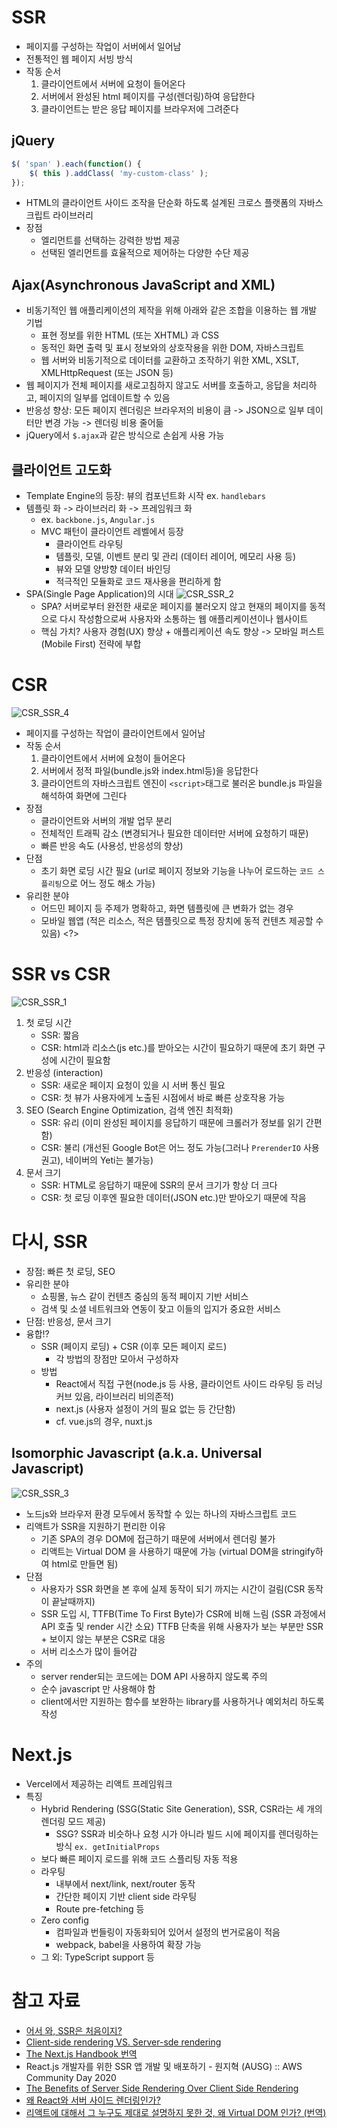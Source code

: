 # SSR
- 페이지를 구성하는 작업이 서버에서 일어남
- 전통적인 웹 페이지 서빙 방식
- 작동 순서
    1. 클라이언트에서 서버에 요청이 들어온다
    2. 서버에서 완성된 html 페이지를 구성(렌더링)하여 응답한다
    3. 클라이언트는 받은 응답 페이지를 브라우저에 그려준다


## jQuery
```javascript
$( 'span' ).each(function() {
    $( this ).addClass( 'my-custom-class' );
});
```
- HTML의 클라이언트 사이드 조작을 단순화 하도록 설계된 크로스 플랫폼의 자바스크립트 라이브러리
- 장점
    * 엘리먼트를 선택하는 강력한 방법 제공
    * 선택된 엘리먼트를 효율적으로 제어하는 다양한 수단 제공


## Ajax(Asynchronous JavaScript and XML)
- 비동기적인 웹 애플리케이션의 제작을 위해 아래와 같은 조합을 이용하는 웹 개발 기법
    * 표현 정보를 위한 HTML (또는 XHTML) 과 CSS
    * 동적인 화면 출력 및 표시 정보와의 상호작용을 위한 DOM, 자바스크립트
    * 웹 서버와 비동기적으로 데이터를 교환하고 조작하기 위한 XML, XSLT, XMLHttpRequest (또는 JSON 등)
- 웹 페이지가 전체 페이지를 새로고침하지 않고도 서버를 호출하고, 응답을 처리하고, 페이지의 일부를 업데이트할 수 있음
- 반응성 향상: 모든 페이지 렌더링은 브라우저의 비용이 큼 -> JSON으로 일부 데이터만 변경 가능 -> 렌더링 비용 줄어듦
- jQuery에서 `$.ajax`과 같은 방식으로 손쉽게 사용 가능


## 클라이언트 고도화
- Template Engine의 등장: 뷰의 컴포넌트화 시작 ex. `handlebars`
- 템플릿 화 -> 라이브러리 화 -> 프레임워크 화
    * ex. `backbone.js`, `Angular.js`
    * MVC 패턴이 클라이언트 레벨에서 등장 
        + 클라이언트 라우팅
        + 템플릿, 모델, 이벤트 분리 및 관리 (데이터 레이어, 메모리 사용 등)
        + 뷰와 모델 양방향 데이터 바인딩 
        + 적극적인 모듈화로 코드 재사용을 편리하게 함
- SPA(Single Page Application)의 시대
    ![CSR_SSR_2](./images/CSR_SSR_2.png)
    * SPA? 서버로부터 완전한 새로운 페이지를 불러오지 않고 현재의 페이지를 동적으로 다시 작성함으로써 사용자와 소통하는 웹 애플리케이션이나 웹사이트
    * 핵심 가치? 사용자 경험(UX) 향상 + 애플리케이션 속도 향상 -> 모바일 퍼스트(Mobile First) 전략에 부합


# CSR
![CSR_SSR_4](./images/CSR_SSR_4.png)
- 페이지를 구성하는 작업이 클라이언트에서 일어남
- 작동 순서
    1. 클라이언트에서 서버에 요청이 들어온다
    2. 서버에서 정적 파일(bundle.js와 index.html등)을 응답한다
    3. 클라이언트의 자바스크립트 엔진이 `<script>`태그로 불러온 bundle.js 파일을 해석하여 화면에 그린다
- 장점
    * 클라이언트와 서버의 개발 업무 분리
    * 전체적인 트래픽 감소 (변경되거나 필요한 데이터만 서버에 요청하기 때문)
    * 빠른 반응 속도 (사용성, 반응성의 향상)
- 단점
    * 초기 화면 로딩 시간 필요 (url로 페이지 정보와 기능을 나누어 로드하는 `코드 스플리팅`으로 어느 정도 해소 가능)
- 유리한 분야
    * 어드민 페이지 등 주제가 명확하고, 화면 템플릿에 큰 변화가 없는 경우
    * 모바일 웹앱 (적은 리소스, 적은 템플릿으로 특정 장치에 동적 컨텐츠 제공할 수 있음) <?>


# SSR vs CSR
![CSR_SSR_1](./images/CSR_SSR_1.png)
1. 첫 로딩 시간
    * SSR: 짧음
    * CSR: html과 리소스(js etc.)를 받아오는 시간이 필요하기 때문에 초기 화면 구성에 시간이 필요함
2. 반응성 (interaction)
    * SSR: 새로운 페이지 요청이 있을 시 서버 통신 필요
    * CSR: 첫 뷰가 사용자에게 노출된 시점에서 바로 빠른 상호작용 가능
3. SEO (Search Engine Optimization, 검색 엔진 최적화)
    * SSR: 유리 (이미 완성된 페이지를 응답하기 때문에 크롤러가 정보를 읽기 간편함)
    * CSR: 불리 (개선된 Google Bot은 어느 정도 가능(그러나 `PrerenderIO` 사용 권고), 네이버의 Yeti는 불가능)
4. 문서 크기
    * SSR: HTML로 응답하기 때문에 SSR의 문서 크기가 항상 더 크다
    * CSR: 첫 로딩 이후엔 필요한 데이터(JSON etc.)만 받아오기 때문에 작음


# 다시, SSR
- 장점: 빠른 첫 로딩, SEO
- 유리한 분야
    * 쇼핑몰, 뉴스 같이 컨텐츠 중심의 동적 페이지 기반 서비스
    * 검색 및 소셜 네트워크와 연동이 잦고 이들의 입지가 중요한 서비스
- 단점: 반응성, 문서 크기
- 융합!?
    * SSR (페이지 로딩) + CSR (이후 모든 페이지 로드)
        + 각 방법의 장점만 모아서 구성하자
    * 방법
        + React에서 직접 구현(node.js 등 사용, 클라이언트 사이드 라우팅 등 러닝 커브 있음, 라이브러리 비의존적)
        + next.js (사용자 설정이 거의 필요 없는 등 간단함)
        + cf. vue.js의 경우, nuxt.js


## Isomorphic Javascript (a.k.a. Universal Javascript)
![CSR_SSR_3](./images/CSR_SSR_3.png)
- 노드js와 브라우저 환경 모두에서 동작할 수 있는 하나의 자바스크립트 코드
- 리액트가 SSR을 지원하기 편리한 이유
    * 기존 SPA의 경우 DOM에 접근하기 때문에 서버에서 렌더링 불가
    * 리액트는 Virtual DOM 을 사용하기 때문에 가능 (virtual DOM을 stringify하여 html로 만들면 됨)
- 단점
    * 사용자가 SSR 화면을 본 후에 실제 동작이 되기 까지는 시간이 걸림(CSR 동작이 끝날때까지)
    * SSR 도입 시, TTFB(Time To First Byte)가 CSR에 비해 느림 (SSR 과정에서 API 호출 및 render 시간 소요)
    TTFB 단축을 위해 사용자가 보는 부분만 SSR + 보이지 않는 부분은 CSR로 대응
    * 서버 리소스가 많이 들어감
- 주의
    * server render되는 코드에는 DOM API 사용하지 않도록 주의
    * 순수 javascript 만 사용해야 함
    * client에서만 지원하는 함수를 보완하는 library를 사용하거나 예외처리 하도록 작성


# Next.js
- Vercel에서 제공하는 리액트 프레임워크
- 특징
    * Hybrid Rendering (SSG(Static Site Generation), SSR, CSR라는 세 개의 렌더링 모드 제공)
        + SSG? SSR과 비슷하나 요청 시가 아니라 빌드 시에 페이지를 렌더링하는 방식 `ex. getInitialProps`
    * 보다 빠른 페이지 로드를 위해 코드 스플리팅 자동 적용
    * 라우팅
        + 내부에서 next/link, next/router 동작
        + 간단한 페이지 기반 client side 라우팅
        + Route pre-fetching 등
    * Zero config
        + 컴파일과 번들링이 자동화되어 있어서 설정의 번거로움이 적음
        + webpack, babel을 사용하여 확장 가능
    * 그 외: TypeScript support 등

# 참고 자료
- [어서 와, SSR은 처음이지?](https://d2.naver.com/helloworld/7804182)
- [Client-side rendering VS. Server-sde rendering](https://jongmin92.github.io/2017/06/06/JavaScript/client-side-rendering-vs-server-side-rendering/?fbclid=IwAR1thlPyzfCnIngeDTr25vAZQjxlJpILX3tMk0JiVH89zHEZqBusrxAiz3c#2)
- [The Next.js Handbook 번역](https://coffeeandcakeandnewjeong.tistory.com/5)
- React.js 개발자를 위한 SSR 앱 개발 및 배포하기 - 원지혁 (AUSG) :: AWS Community Day 2020
- [The Benefits of Server Side Rendering Over Client Side Rendering](https://medium.com/walmartglobaltech/the-benefits-of-server-side-rendering-over-client-side-rendering-5d07ff2cefe8)
- [왜 React와 서버 사이드 렌더링인가?](https://subicura.com/2016/06/20/server-side-rendering-with-react.html)
- [리액트에 대해서 그 누구도 제대로 설명하지 못한 것, 왜 Virtual DOM 인가? (번역)](https://velopert.com/3236)